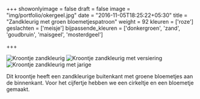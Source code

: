 +++
showonlyimage = false
draft = false
image = "img/portfolio/okergeel.jpg"
date = "2016-11-05T18:25:22+05:30"
title = "Zandkleurig met groen bloemetjespatroon"
weight = 92
kleuren = ['roze']
geslachten = ['meisje']
bijpassende_kleuren = ['donkergroen', 'zand', 'goudbruin', 'maisgeel', 'mosterdgeel']

+++
<!--more-->
![Kroontje zandkleurig][1]
![Kroontje zandkleurig met versiering][2]
![Kroontje zandkleurig met jarige][3]

Dit kroontje heeft een zandkleurige buitenkant met groene bloemetjes aan de binnenkant. Voor het cijfertje hebben we een cirkeltje en een bloemetje gemaakt.


[1]: /img/portfolio/okergeel.jpg
[2]: /img/portfolio/alternatieven/oker_versiering.jpg
[3]: /img/portfolio/alternatieven/okergeel_voorbeeld.jpg
